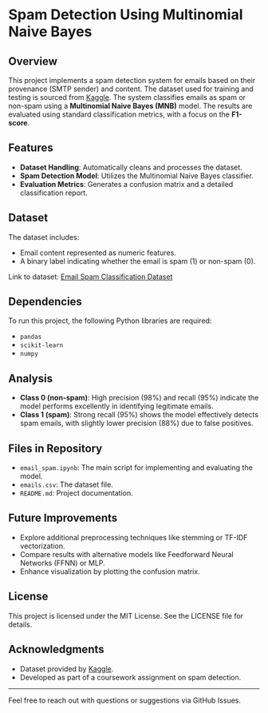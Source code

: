 # Spam Detection Using Multinomial Naive Bayes

## Overview
This project implements a spam detection system for emails based on their provenance (SMTP sender) and content. The dataset used for training and testing is sourced from [Kaggle](https://www.kaggle.com/datasets/balaka18/email-spam-classification-dataset-csv). The system classifies emails as spam or non-spam using a **Multinomial Naive Bayes (MNB)** model. The results are evaluated using standard classification metrics, with a focus on the **F1-score**.

## Features
- **Dataset Handling**: Automatically cleans and processes the dataset.
- **Spam Detection Model**: Utilizes the Multinomial Naive Bayes classifier.
- **Evaluation Metrics**: Generates a confusion matrix and a detailed classification report.

## Dataset
The dataset includes:
- Email content represented as numeric features.
- A binary label indicating whether the email is spam (1) or non-spam (0).

Link to dataset: [Email Spam Classification Dataset](https://www.kaggle.com/datasets/balaka18/email-spam-classification-dataset-csv)

## Dependencies
To run this project, the following Python libraries are required:
- `pandas`
- `scikit-learn`
- `numpy`



## Analysis
- **Class 0 (non-spam)**: High precision (98%) and recall (95%) indicate the model performs excellently in identifying legitimate emails.
- **Class 1 (spam)**: Strong recall (95%) shows the model effectively detects spam emails, with slightly lower precision (88%) due to false positives.

## Files in Repository
- `email_spam.ipynb`: The main script for implementing and evaluating the model.
- `emails.csv`: The dataset file.
- `README.md`: Project documentation.

## Future Improvements
- Explore additional preprocessing techniques like stemming or TF-IDF vectorization.
- Compare results with alternative models like Feedforward Neural Networks (FFNN) or MLP.
- Enhance visualization by plotting the confusion matrix.

## License
This project is licensed under the MIT License. See the LICENSE file for details.

## Acknowledgments
- Dataset provided by [Kaggle](https://www.kaggle.com/).
- Developed as part of a coursework assignment on spam detection.

---
Feel free to reach out with questions or suggestions via GitHub Issues.


